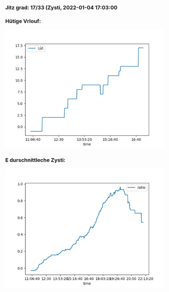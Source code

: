 ### Jitz grad: 17/33 (Zysti, 2022-01-04 17:03:00

### Hütige Vrlouf:
![Graph](Today.png)

### E durschnittleche Zysti:
![Graph](Zysti.png)
